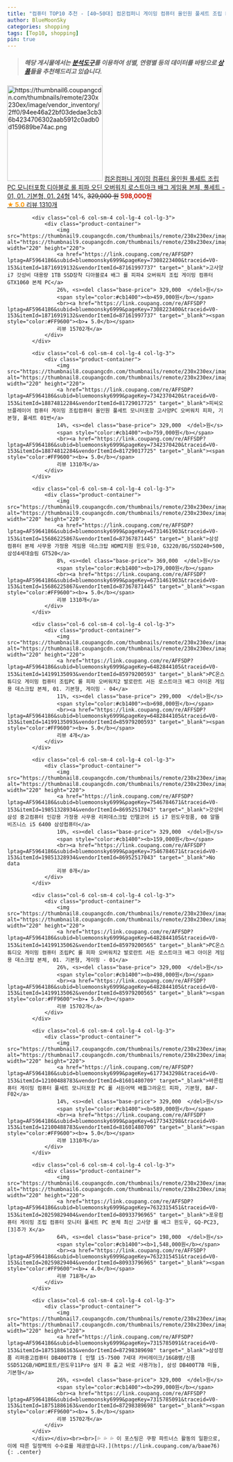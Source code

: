 ```yaml
---
title: "컴퓨터 TOP10 추천 - [40~50대] 컴온컴퍼니 게이밍 컴퓨터 올인원 풀세트 조립 PC 모니터포함 디아블로 롤 피파 오딘 오버워치 로스트아크 배그 게임용 본체, "
author: BlueMoonSky
categories: shopping
tags: [Top10, shopping]
pin: true
---
```


> ##### 해당 게시물에서는 [**분석도구**](https://itemscout.io/)를 이용하여 **성별**, **연령별** 등의 데이터를 바탕으로 [**상품**](https://link.coupang.com/a/baae76)들을 추천해드리고 있습니다.
<div class="container"><div class="row">
            <div class="col-6 col-sm-4 col-lg-4 col-lg-3">
                <div class="product-container">
                    <img src="https://thumbnail6.coupangcdn.com/thumbnails/remote/230x230ex/image/vendor_inventory/2ff0/94ee46a22bf03dedae3cb36b4234706302aab5912c0adb0d159689be74ac.png" alt="https://thumbnail6.coupangcdn.com/thumbnails/remote/230x230ex/image/vendor_inventory/2ff0/94ee46a22bf03dedae3cb36b4234706302aab5912c0adb0d159689be74ac.png" width="220" height="220">
                    <a href="https://link.coupang.com/re/AFFSDP?lptag=AF5964186&subid=bluemoonsky6999&pageKey=5660884670&traceid=V0-153&itemId=9290969219&vendorItemId=85979195358" target="_blank">컴온컴퍼니 게이밍 컴퓨터 올인원 풀세트 조립 PC 모니터포함 디아블로 롤 피파 오딘 오버워치 로스트아크 배그 게임용 본체, 풀세트 - 01, 01. 기본형, 01. 24형</a>
                    14%, <s><del class="base-price"> 329,000  </del>원</s> 
                    <span style="color:#cb1400"><b>598,000원</b></span>
                    <br><a href="https://link.coupang.com/re/AFFSDP?lptag=AF5964186&subid=bluemoonsky6999&pageKey=5660884670&traceid=V0-153&itemId=9290969219&vendorItemId=85979195358" target="_blank"><span style="color:#FF9600"><b>★ 5.0</b></span>
                    리뷰 1310개</a>
                </div>
            </div>
            
            <div class="col-6 col-sm-4 col-lg-4 col-lg-3">
                <div class="product-container">
                    <img src="https://thumbnail9.coupangcdn.com/thumbnails/remote/230x230ex/image/vendor_inventory/fb75/6638b2c9eb02072c3532c62673c91f3b65ef2e39dcebda27ebb408a4419c.jpg" alt="https://thumbnail9.coupangcdn.com/thumbnails/remote/230x230ex/image/vendor_inventory/fb75/6638b2c9eb02072c3532c62673c91f3b65ef2e39dcebda27ebb408a4419c.jpg" width="220" height="220">
                    <a href="https://link.coupang.com/re/AFFSDP?lptag=AF5964186&subid=bluemoonsky6999&pageKey=7308223400&traceid=V0-153&itemId=18716919132&vendorItemId=87161997737" target="_blank">고사양 i7 갓성비 대용량 1TB SSD장착 디아블로4 배그 롤 피파4 오버워치 조립 게이밍 컴퓨터 GTX1060 본체 PC</a>
                    26%, <s><del class="base-price"> 329,000  </del>원</s> 
                    <span style="color:#cb1400"><b>459,000원</b></span>
                    <br><a href="https://link.coupang.com/re/AFFSDP?lptag=AF5964186&subid=bluemoonsky6999&pageKey=7308223400&traceid=V0-153&itemId=18716919132&vendorItemId=87161997737" target="_blank"><span style="color:#FF9600"><b>★ 5.0</b></span>
                    리뷰 15702개</a>
                </div>
            </div>
            
            <div class="col-6 col-sm-4 col-lg-4 col-lg-3">
                <div class="product-container">
                    <img src="https://thumbnail8.coupangcdn.com/thumbnails/remote/230x230ex/image/vendor_inventory/51da/32a84176d334f8d2002d5e55cb71f3fdea31a7f5ad1cbf34bc4f9d438e5e.png" alt="https://thumbnail8.coupangcdn.com/thumbnails/remote/230x230ex/image/vendor_inventory/51da/32a84176d334f8d2002d5e55cb71f3fdea31a7f5ad1cbf34bc4f9d438e5e.png" width="220" height="220">
                    <a href="https://link.coupang.com/re/AFFSDP?lptag=AF5964186&subid=bluemoonsky6999&pageKey=7342370420&traceid=V0-153&itemId=18874812284&vendorItemId=81729017725" target="_blank">피씨오브플레이어 컴퓨터 게이밍 조립컴퓨터 올인원 풀세트 모니터포함 고사양PC 오버워치 피파, 기본형, 풀세트 01번</a>
                    14%, <s><del class="base-price"> 329,000  </del>원</s> 
                    <span style="color:#cb1400"><b>759,000원</b></span>
                    <br><a href="https://link.coupang.com/re/AFFSDP?lptag=AF5964186&subid=bluemoonsky6999&pageKey=7342370420&traceid=V0-153&itemId=18874812284&vendorItemId=81729017725" target="_blank"><span style="color:#FF9600"><b>★ 5.0</b></span>
                    리뷰 1310개</a>
                </div>
            </div>
            
            <div class="col-6 col-sm-4 col-lg-4 col-lg-3">
                <div class="product-container">
                    <img src="https://thumbnail9.coupangcdn.com/thumbnails/remote/230x230ex/image/vendor_inventory/eb62/acc56448535ee6319a25f6cbce514f4564c89e3798e7d46df828e5704162.jpg" alt="https://thumbnail9.coupangcdn.com/thumbnails/remote/230x230ex/image/vendor_inventory/eb62/acc56448535ee6319a25f6cbce514f4564c89e3798e7d46df828e5704162.jpg" width="220" height="220">
                    <a href="https://link.coupang.com/re/AFFSDP?lptag=AF5964186&subid=bluemoonsky6999&pageKey=6731461903&traceid=V0-153&itemId=15686225867&vendorItemId=87367871445" target="_blank">삼성 컴퓨터 본체 사무용 가정용 게임용 데스크탑 HDMI지원 윈도우10, G3220/8G/SSD240+500, 삼성4세대슬림 GT520</a>
                    8%, <s><del class="base-price"> 369,000  </del>원</s> 
                    <span style="color:#cb1400"><b>179,000원</b></span>
                    <br><a href="https://link.coupang.com/re/AFFSDP?lptag=AF5964186&subid=bluemoonsky6999&pageKey=6731461903&traceid=V0-153&itemId=15686225867&vendorItemId=87367871445" target="_blank"><span style="color:#FF9600"><b>★ 5.0</b></span>
                    리뷰 1310개</a>
                </div>
            </div>
            
            <div class="col-6 col-sm-4 col-lg-4 col-lg-3">
                <div class="product-container">
                    <img src="https://thumbnail8.coupangcdn.com/thumbnails/remote/230x230ex/image/vendor_inventory/8eac/fce6bb01be86983424da78caea9e5bb49e0a6271662be282e9b08f55f579.png" alt="https://thumbnail8.coupangcdn.com/thumbnails/remote/230x230ex/image/vendor_inventory/8eac/fce6bb01be86983424da78caea9e5bb49e0a6271662be282e9b08f55f579.png" width="220" height="220">
                    <a href="https://link.coupang.com/re/AFFSDP?lptag=AF5964186&subid=bluemoonsky6999&pageKey=6482844105&traceid=V0-153&itemId=14199135093&vendorItemId=85979200593" target="_blank">PC온스튜디오 게이밍 컴퓨터 조립PC 롤 피파 오버워치2 발로란트 서든 로스트아크 배그 아이온 게임용 데스크탑 본체, 01. 기본형, 게이밍 - 04</a>
                    11%, <s><del class="base-price"> 299,000  </del>원</s> 
                    <span style="color:#cb1400"><b>698,000원</b></span>
                    <br><a href="https://link.coupang.com/re/AFFSDP?lptag=AF5964186&subid=bluemoonsky6999&pageKey=6482844105&traceid=V0-153&itemId=14199135093&vendorItemId=85979200593" target="_blank"><span style="color:#FF9600"><b>★ 5.0</b></span>
                    리뷰 4개</a>
                </div>
            </div>
            
            <div class="col-6 col-sm-4 col-lg-4 col-lg-3">
                <div class="product-container">
                    <img src="https://thumbnail8.coupangcdn.com/thumbnails/remote/230x230ex/image/vendor_inventory/5d82/00c850f9dd423998fd861238772165258a94b5b0e58a5113680e23650488.jpg" alt="https://thumbnail8.coupangcdn.com/thumbnails/remote/230x230ex/image/vendor_inventory/5d82/00c850f9dd423998fd861238772165258a94b5b0e58a5113680e23650488.jpg" width="220" height="220">
                    <a href="https://link.coupang.com/re/AFFSDP?lptag=AF5964186&subid=bluemoonsky6999&pageKey=7546784671&traceid=V0-153&itemId=19851328934&vendorItemId=86952517043" target="_blank">갓성비 삼성 중고컴퓨터 인강용 가정용 사무용 리퍼데스크탑 인텔코어 i5 i7 윈도우정품, 08 알뜰 비즈니스 i5 6400 삼성컴퓨터</a>
                    10%, <s><del class="base-price"> 329,000  </del>원</s> 
                    <span style="color:#cb1400"><b>159,000원</b></span>
                    <br><a href="https://link.coupang.com/re/AFFSDP?lptag=AF5964186&subid=bluemoonsky6999&pageKey=7546784671&traceid=V0-153&itemId=19851328934&vendorItemId=86952517043" target="_blank">No data
                    리뷰 0개</a>
                </div>
            </div>
            
            <div class="col-6 col-sm-4 col-lg-4 col-lg-3">
                <div class="product-container">
                    <img src="https://thumbnail8.coupangcdn.com/thumbnails/remote/230x230ex/image/vendor_inventory/8eac/fce6bb01be86983424da78caea9e5bb49e0a6271662be282e9b08f55f579.png" alt="https://thumbnail8.coupangcdn.com/thumbnails/remote/230x230ex/image/vendor_inventory/8eac/fce6bb01be86983424da78caea9e5bb49e0a6271662be282e9b08f55f579.png" width="220" height="220">
                    <a href="https://link.coupang.com/re/AFFSDP?lptag=AF5964186&subid=bluemoonsky6999&pageKey=6482844105&traceid=V0-153&itemId=14199135062&vendorItemId=85979200565" target="_blank">PC온스튜디오 게이밍 컴퓨터 조립PC 롤 피파 오버워치2 발로란트 서든 로스트아크 배그 아이온 게임용 데스크탑 본체, 01. 기본형, 게이밍 - 01</a>
                    26%, <s><del class="base-price"> 329,000  </del>원</s> 
                    <span style="color:#cb1400"><b>498,000원</b></span>
                    <br><a href="https://link.coupang.com/re/AFFSDP?lptag=AF5964186&subid=bluemoonsky6999&pageKey=6482844105&traceid=V0-153&itemId=14199135062&vendorItemId=85979200565" target="_blank"><span style="color:#FF9600"><b>★ 5.0</b></span>
                    리뷰 15702개</a>
                </div>
            </div>
            
            <div class="col-6 col-sm-4 col-lg-4 col-lg-3">
                <div class="product-container">
                    <img src="https://thumbnail7.coupangcdn.com/thumbnails/remote/230x230ex/image/vendor_inventory/013c/5f26e06d809d3f286c06468c7e65e4d977386205809acd59de725bef603e.jpg" alt="https://thumbnail7.coupangcdn.com/thumbnails/remote/230x230ex/image/vendor_inventory/013c/5f26e06d809d3f286c06468c7e65e4d977386205809acd59de725bef603e.jpg" width="220" height="220">
                    <a href="https://link.coupang.com/re/AFFSDP?lptag=AF5964186&subid=bluemoonsky6999&pageKey=6177343298&traceid=V0-153&itemId=12100488783&vendorItemId=81601480709" target="_blank">바른컴퓨터 게이밍 컴퓨터 풀세트 모니터포함 PC 롤 서든어택 배틀그라운드 피파, 기본형, BAF-F02</a>
                    14%, <s><del class="base-price"> 329,000  </del>원</s> 
                    <span style="color:#cb1400"><b>589,000원</b></span>
                    <br><a href="https://link.coupang.com/re/AFFSDP?lptag=AF5964186&subid=bluemoonsky6999&pageKey=6177343298&traceid=V0-153&itemId=12100488783&vendorItemId=81601480709" target="_blank"><span style="color:#FF9600"><b>★ 5.0</b></span>
                    리뷰 1310개</a>
                </div>
            </div>
            
            <div class="col-6 col-sm-4 col-lg-4 col-lg-3">
                <div class="product-container">
                    <img src="https://thumbnail6.coupangcdn.com/thumbnails/remote/230x230ex/image/vendor_inventory/c744/ac48b69a74cf3921dce71a2a8b95566f984f37627787b0ed23e64ea7ed75.jpg" alt="https://thumbnail6.coupangcdn.com/thumbnails/remote/230x230ex/image/vendor_inventory/c744/ac48b69a74cf3921dce71a2a8b95566f984f37627787b0ed23e64ea7ed75.jpg" width="220" height="220">
                    <a href="https://link.coupang.com/re/AFFSDP?lptag=AF5964186&subid=bluemoonsky6999&pageKey=7632315451&traceid=V0-153&itemId=20259829404&vendorItemId=80933796965" target="_blank">포유컴퓨터 게이밍 조립 컴퓨터 모니터 풀세트 PC 본체 최신 고사양 롤 배그 윈도우, GQ-PC23, [3]추가 X</a>
                    64%, <s><del class="base-price"> 198,000  </del>원</s> 
                    <span style="color:#cb1400"><b>1,548,000원</b></span>
                    <br><a href="https://link.coupang.com/re/AFFSDP?lptag=AF5964186&subid=bluemoonsky6999&pageKey=7632315451&traceid=V0-153&itemId=20259829404&vendorItemId=80933796965" target="_blank"><span style="color:#FF9600"><b>★ 4.0</b></span>
                    리뷰 718개</a>
                </div>
            </div>
            
            <div class="col-6 col-sm-4 col-lg-4 col-lg-3">
                <div class="product-container">
                    <img src="https://thumbnail7.coupangcdn.com/thumbnails/remote/230x230ex/image/vendor_inventory/5fc4/6be9d13b51e9d8eb855b12646a7c8a0ce7d0fbe5a338b48493e7d14efcd0.jpg" alt="https://thumbnail7.coupangcdn.com/thumbnails/remote/230x230ex/image/vendor_inventory/5fc4/6be9d13b51e9d8eb855b12646a7c8a0ce7d0fbe5a338b48493e7d14efcd0.jpg" width="220" height="220">
                    <a href="https://link.coupang.com/re/AFFSDP?lptag=AF5964186&subid=bluemoonsky6999&pageKey=7315785091&traceid=V0-153&itemId=18751886163&vendorItemId=87298389698" target="_blank">삼성정품 리퍼중고컴퓨터 DB400T7B [ 인텔 i5-7500 7세대 카비레이크/16GB램/신품SSD512GB/HDMI포트/윈도우11Pro 설치 후 출고 바로 사용가능], 삼성 DB400T7B 미들, 기본형</a>
                    26%, <s><del class="base-price"> 329,000  </del>원</s> 
                    <span style="color:#cb1400"><b>299,000원</b></span>
                    <br><a href="https://link.coupang.com/re/AFFSDP?lptag=AF5964186&subid=bluemoonsky6999&pageKey=7315785091&traceid=V0-153&itemId=18751886163&vendorItemId=87298389698" target="_blank"><span style="color:#FF9600"><b>★ 5.0</b></span>
                    리뷰 15702개</a>
                </div>
            </div>
            </div></div><br><br>[💦 💦 💦 이 포스팅은 쿠팡 파트너스 활동의 일환으로, 이에 따른 일정액의 수수료를 제공받습니다.](https://link.coupang.com/a/baae76){: .center}